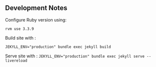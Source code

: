 
## Development Notes

Configure Ruby version using:

`rvm use 3.3.9`

Build site with :

`JEKYLL_ENV="production" bundle exec jekyll build`

Serve site with 
:
`JEKYLL_ENV="production" bundle exec jekyll serve --livereload`



